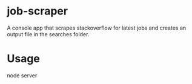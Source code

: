 # job-scraper
A console app that scrapes stackoverflow for latest jobs and creates an output file in the searches folder.

# Usage
node server **<keyword>**
